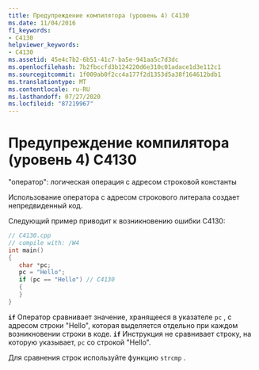 ```yaml
---
title: Предупреждение компилятора (уровень 4) C4130
ms.date: 11/04/2016
f1_keywords:
- C4130
helpviewer_keywords:
- C4130
ms.assetid: 45e4c7b2-6b51-41c7-ba5e-941aa5c7d3dc
ms.openlocfilehash: 7b2fbccfd3b124220d6e310c01adace1d3e112c1
ms.sourcegitcommit: 1f009ab0f2cc4a177f2d1353d5a38f164612bdb1
ms.translationtype: MT
ms.contentlocale: ru-RU
ms.lasthandoff: 07/27/2020
ms.locfileid: "87219967"
---
```

# <a name="compiler-warning-level-4-c4130"></a>Предупреждение компилятора (уровень 4) C4130

"оператор": логическая операция с адресом строковой константы

Использование оператора с адресом строкового литерала создает непредвиденный код.

Следующий пример приводит к возникновению ошибки C4130:

```cpp
// C4130.cpp
// compile with: /W4
int main()
{
   char *pc;
   pc = "Hello";
   if (pc == "Hello") // C4130
   {
   }
}
```

**`if`** Оператор сравнивает значение, хранящееся в указателе `pc` , с адресом строки "Hello", которая выделяется отдельно при каждом возникновении строки в коде. **`if`** Инструкция не сравнивает строку, на которую указывает, `pc` со строкой "Hello".

Для сравнения строк используйте функцию `strcmp` .
